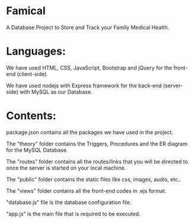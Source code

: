 # Famical

A Database Project to Store and Track your Family Medical Health.

# Languages:

We have used HTML, CSS, JavaScript, Bootstrap and jQuery for the front-end (client-side).

We have used nodejs with Express framework for the back-end (server-side) with MySQL as our Database.

# Contents:

package.json contains all the packages we have used in the project.

The "theory" folder contains the Triggers, Procedures and the ER diagram for the MySQL Database.

The "routes" folder contains all the routes/links that you will be directed to once the server is started on your local machine.

The "public" folder contains the static files like css, images, audio, etc..

The "views" folder contains all the front-end codes in .ejs format.

"database.js" file is the database configuration file.

"app.js" is the main file that is required to be executed.
